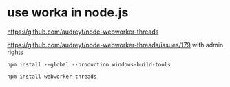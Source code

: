 # use worka in node.js

https://github.com/audreyt/node-webworker-threads

https://github.com/audreyt/node-webworker-threads/issues/179
with admin rights

```
npm install --global --production windows-build-tools

npm install webworker-threads
```
